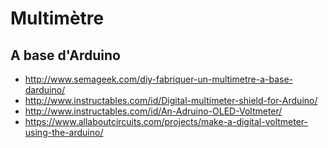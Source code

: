 # Multimètre

## A base d'Arduino
- http://www.semageek.com/diy-fabriquer-un-multimetre-a-base-darduino/
- http://www.instructables.com/id/Digital-multimeter-shield-for-Arduino/
- http://www.instructables.com/id/An-Adruino-OLED-Voltmeter/
- https://www.allaboutcircuits.com/projects/make-a-digital-voltmeter-using-the-arduino/

